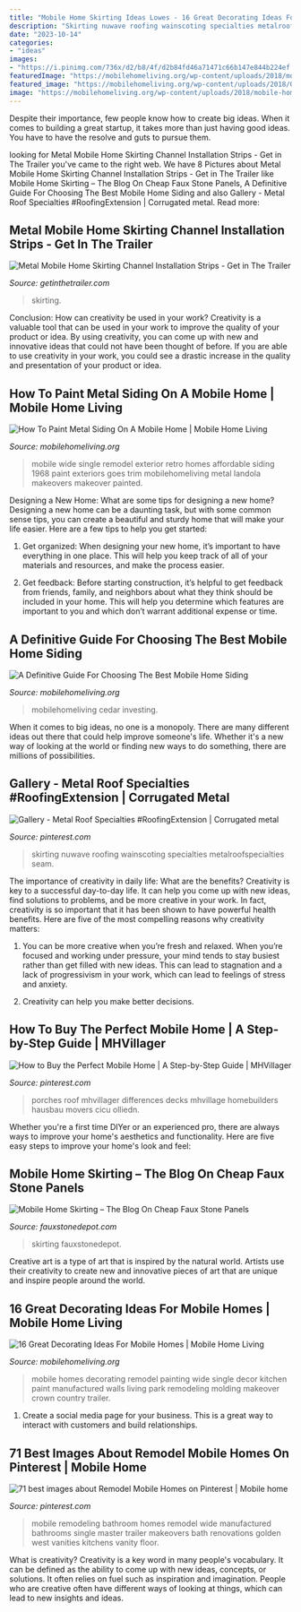 ```yaml
---
title: "Mobile Home Skirting Ideas Lowes - 16 Great Decorating Ideas For Mobile Homes"
description: "Skirting nuwave roofing wainscoting specialties metalroofspecialties seam"
date: "2023-10-14"
categories:
- "ideas"
images:
- "https://i.pinimg.com/736x/d2/b8/4f/d2b84fd46a71471c66b147e844b224ef.jpg"
featuredImage: "https://mobilehomeliving.org/wp-content/uploads/2018/mobile-home-siding-guide.jpg"
featured_image: "https://mobilehomeliving.org/wp-content/uploads/2018/Other-Winter-Park-Properties-Vacation-Rental-VRBO-386494-3-BR-Winter-Park-Mobile-Home-in-CO-Stay-in-Town-Winter-Park-3BR-2BA-Detached-2011-Remodel-1100sf-7.jpeg"
image: "https://mobilehomeliving.org/wp-content/uploads/2018/mobile-home-siding-guide.jpg"
---
```



Despite their importance, few people know how to create big ideas. When it comes to building a great startup, it takes more than just having good ideas. You have to have the resolve and guts to pursue them.

	

		
looking for Metal Mobile Home Skirting Channel Installation Strips - Get in The Trailer you've came to the right web. We have 8 Pictures about Metal Mobile Home Skirting Channel Installation Strips - Get in The Trailer like Mobile Home Skirting – The Blog On Cheap Faux Stone Panels, A Definitive Guide For Choosing The Best Mobile Home Siding and also Gallery - Metal Roof Specialties #RoofingExtension | Corrugated metal. Read more:
		
    
## Metal Mobile Home Skirting Channel Installation Strips - Get In The Trailer

<img loading=lazy src="https://cdn.getinthetrailer.com/wp-content/uploads/metal-mobile-home-skirting-channel-installation-strips_443595-840x450.jpg" onerror="this.onerror=null;this.src='https://tse4.mm.bing.net/th?id=OIP.H2o7QkpbS9hdtEh3yJ86igHaD9&amp;pid=15.1';" alt="Metal Mobile Home Skirting Channel Installation Strips - Get in The Trailer">

_Source: getinthetrailer.com_

>skirting. 

	

Conclusion: How can creativity be used in your work?
Creativity is a valuable tool that can be used in your work to improve the quality of your product or idea. By using creativity, you can come up with new and innovative ideas that could not have been thought of before. If you are able to use creativity in your work, you could see a drastic increase in the quality and presentation of your product or idea.

    
## How To Paint Metal Siding On A Mobile Home | Mobile Home Living

<img loading=lazy src="https://mobilehomeliving.org/wp-content/uploads/2018/1968-Landola-Mobile-Home-Makeover-Exterior-2.jpeg" onerror="this.onerror=null;this.src='https://tse1.mm.bing.net/th?id=OIP.2hBcIfUZEcFI4MDxM83bawHaE8&amp;pid=15.1';" alt="How To Paint Metal Siding On A Mobile Home | Mobile Home Living">

_Source: mobilehomeliving.org_

>mobile wide single remodel exterior retro homes affordable siding 1968 paint exteriors goes trim mobilehomeliving metal landola makeovers makeover painted. 

	

Designing a New Home: What are some tips for designing a new home?
Designing a new home can be a daunting task, but with some common sense tips, you can create a beautiful and sturdy home that will make your life easier. Here are a few tips to help you get started:
1. Get organized: When designing your new home, it’s important to have everything in one place. This will help you keep track of all of your materials and resources, and make the process easier.

2. Get feedback: Before starting construction, it’s helpful to get feedback from friends, family, and neighbors about what they think should be included in your home. This will help you determine which features are important to you and which don’t warrant additional expense or time.


    
## A Definitive Guide For Choosing The Best Mobile Home Siding

<img loading=lazy src="https://mobilehomeliving.org/wp-content/uploads/2018/mobile-home-siding-guide.jpg" onerror="this.onerror=null;this.src='https://tse4.mm.bing.net/th?id=OIP.X_UaVajasX43htyhjP9yVQHaFj&amp;pid=15.1';" alt="A Definitive Guide For Choosing The Best Mobile Home Siding">

_Source: mobilehomeliving.org_

>mobilehomeliving cedar investing. 

	

When it comes to big ideas, no one is a monopoly. There are many different ideas out there that could help improve someone's life. Whether it's a new way of looking at the world or finding new ways to do something, there are millions of possibilities. 

    
## Gallery - Metal Roof Specialties #RoofingExtension | Corrugated Metal

<img loading=lazy src="https://i.pinimg.com/736x/a2/71/a6/a271a6a208502d822993003b9e83c59b.jpg" onerror="this.onerror=null;this.src='https://tse3.mm.bing.net/th?id=OIP.aUwRdVa4SEQT1AMKf3cMZgHaE7&amp;pid=15.1';" alt="Gallery - Metal Roof Specialties #RoofingExtension | Corrugated metal">

_Source: pinterest.com_

>skirting nuwave roofing wainscoting specialties metalroofspecialties seam. 

	

The importance of creativity in daily life: What are the benefits?
Creativity is key to a successful day-to-day life. It can help you come up with new ideas, find solutions to problems, and be more creative in your work. In fact, creativity is so important that it has been shown to have powerful health benefits. Here are five of the most compelling reasons why creativity matters: 
1. You can be more creative when you’re fresh and relaxed. When you’re focused and working under pressure, your mind tends to stay busiest rather than get filled with new ideas. This can lead to stagnation and a lack of progressivism in your work, which can lead to feelings of stress and anxiety. 

2. Creativity can help you make better decisions.

    
## How To Buy The Perfect Mobile Home | A Step-by-Step Guide | MHVillager

<img loading=lazy src="https://i.pinimg.com/736x/d2/b8/4f/d2b84fd46a71471c66b147e844b224ef.jpg" onerror="this.onerror=null;this.src='https://tse4.mm.bing.net/th?id=OIP.csObKzws-Lo8jB2eyERZVAHaFy&amp;pid=15.1';" alt="How to Buy the Perfect Mobile Home | A Step-by-Step Guide | MHVillager">

_Source: pinterest.com_

>porches roof mhvillager differences decks mhvillage homebuilders hausbau movers cicu olliedn. 

	

Whether you're a first time DIYer or an experienced pro, there are always ways to improve your home's aesthetics and functionality. Here are five easy steps to improve your home's look and feel: 

    
## Mobile Home Skirting – The Blog On Cheap Faux Stone Panels

<img loading=lazy src="https://www.fauxstonedepot.com/blog/wp-content/uploads/2013/10/JCol2.jpg" onerror="this.onerror=null;this.src='https://tse4.mm.bing.net/th?id=OIP.8eC9zj7aiJIrjXDNVu5hlgHaD4&amp;pid=15.1';" alt="Mobile Home Skirting – The Blog On Cheap Faux Stone Panels">

_Source: fauxstonedepot.com_

>skirting fauxstonedepot. 

	

Creative art is a type of art that is inspired by the natural world. Artists use their creativity to create new and innovative pieces of art that are unique and inspire people around the world.

    
## 16 Great Decorating Ideas For Mobile Homes | Mobile Home Living

<img loading=lazy src="https://mobilehomeliving.org/wp-content/uploads/2018/Other-Winter-Park-Properties-Vacation-Rental-VRBO-386494-3-BR-Winter-Park-Mobile-Home-in-CO-Stay-in-Town-Winter-Park-3BR-2BA-Detached-2011-Remodel-1100sf-7.jpeg" onerror="this.onerror=null;this.src='https://tse3.mm.bing.net/th?id=OIP.24OpFTm40wwyfNvUolTx0AHaFj&amp;pid=15.1';" alt="16 Great Decorating Ideas For Mobile Homes | Mobile Home Living">

_Source: mobilehomeliving.org_

>mobile homes decorating remodel painting wide single decor kitchen paint manufactured walls living park remodeling molding makeover crown country trailer. 

	

1. Create a social media page for your business. This is a great way to interact with customers and build relationships.

    
## 71 Best Images About Remodel Mobile Homes On Pinterest | Mobile Home

<img loading=lazy src="https://s-media-cache-ak0.pinimg.com/736x/da/bb/d3/dabbd3444cbccb1e577ed54decd2c577.jpg" onerror="this.onerror=null;this.src='https://tse2.mm.bing.net/th?id=OIP.gSxR1ciQxXh88QVERfOAbQHaJ4&amp;pid=15.1';" alt="71 best images about Remodel Mobile Homes on Pinterest | Mobile home">

_Source: pinterest.com_

>mobile remodeling bathroom homes remodel wide manufactured bathrooms single master trailer makeovers bath renovations golden west vanities kitchens vanity floor. 

	

What is creativity?
Creativity is a key word in many people's vocabulary. It can be defined as the ability to come up with new ideas, concepts, or solutions. It often relies on fuel such as inspiration and imagination. People who are creative often have different ways of looking at things, which can lead to new insights and ideas.

